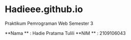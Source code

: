 # Hadieee.github.io
Praktikum Pemrograman Web Semester 3

**Nama ** : Hadie Pratama Tulili
**NIM ** : 2109106043
